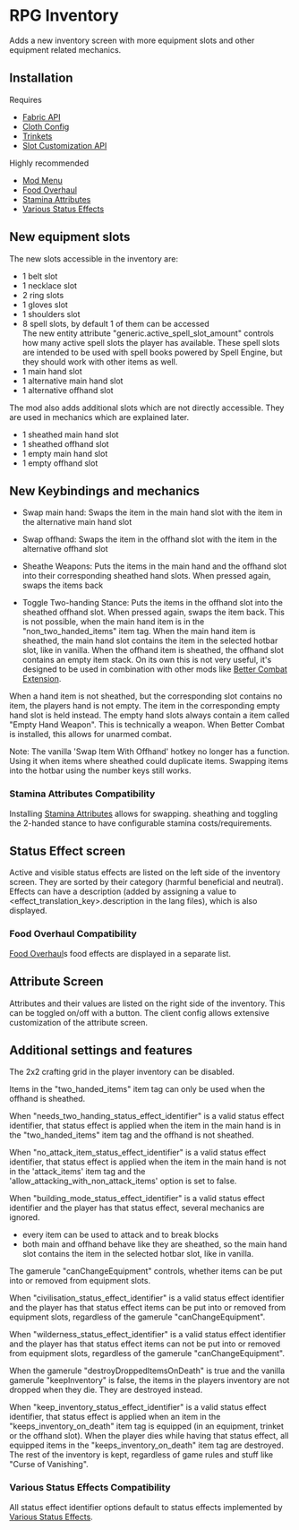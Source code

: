 # RPG Inventory

Adds a new inventory screen with more equipment slots and other equipment related mechanics.

## Installation
Requires
- [Fabric API](https://modrinth.com/mod/fabric-api)
- [Cloth Config](https://modrinth.com/mod/cloth-config)
- [Trinkets](https://modrinth.com/mod/trinkets)
- [Slot Customization API](https://modrinth.com/mod/slot-customization-api)

Highly recommended
- [Mod Menu](https://modrinth.com/mod/modmenu)
- [Food Overhaul](https://modrinth.com/mod/food-overhaul)
- [Stamina Attributes](https://modrinth.com/mod/stamina-attributes)
- [Various Status Effects](https://modrinth.com/mod/various-status-effects)

## New equipment slots
The new slots accessible in the inventory are:
- 1 belt slot
- 1 necklace slot
- 2 ring slots
- 1 gloves slot
- 1 shoulders slot
- 8 spell slots, by default 1 of them can be accessed\
The new entity attribute "generic.active_spell_slot_amount" controls how many active spell slots the player has available.
These spell slots are intended to be used with spell books powered by Spell Engine, but they should work with other items as well.
- 1 main hand slot
- 1 alternative main hand slot
- 1 alternative offhand slot

The mod also adds additional slots which are not directly accessible. They are used in mechanics which are explained later.
- 1 sheathed main hand slot
- 1 sheathed offhand slot
- 1 empty main hand slot
- 1 empty offhand slot

## New Keybindings and mechanics
- Swap main hand: Swaps the item in the main hand slot with the item in the alternative main hand slot
- Swap offhand: Swaps the item in the offhand slot with the item in the alternative offhand slot


- Sheathe Weapons: Puts the items in the main hand and the offhand slot into their corresponding sheathed hand slots. When pressed again, swaps the items back
- Toggle Two-handing Stance: Puts the items in the offhand slot into the sheathed offhand slot. When pressed again, swaps the item back. This is not possible, when the main hand item is in the "non_two_handed_items" item tag.
When the main hand item is sheathed, the main hand slot contains the item in the selected hotbar slot, like in vanilla.
When the offhand item is sheathed, the offhand slot contains an empty item stack. On its own this is not very useful, it's designed to be used in combination with other mods like [Better Combat Extension](https://modrinth.com/mod/bettercombat-extension).

When a hand item is not sheathed, but the corresponding slot contains no item, the players hand is not empty. The item in the corresponding empty hand slot is held instead.
The empty hand slots always contain a item called "Empty Hand Weapon". This is technically a weapon. When Better Combat is installed, this allows for unarmed combat.

Note: The vanilla 'Swap Item With Offhand' hotkey no longer has a function. Using it when items where sheathed could duplicate items. Swapping items into the hotbar using the number keys still works.

### Stamina Attributes Compatibility
Installing [Stamina Attributes](https://modrinth.com/mod/stamina-attributes) allows for swapping. sheathing and toggling the 2-handed stance to have configurable stamina costs/requirements.

## Status Effect screen
Active and visible status effects are listed on the left side of the inventory screen. They are sorted by their category (harmful beneficial and neutral). Effects can have a description (added by assigning a value to <effect_translation_key>.description in the lang files), which is also displayed.

### Food Overhaul Compatibility
[Food Overhaul](https://modrinth.com/mod/food-overhaul)s food effects are displayed in a separate list.

## Attribute Screen
Attributes and their values are listed on the right side of the inventory. This can be toggled on/off with a button.
The client config allows extensive customization of the attribute screen.

## Additional settings and features
The 2x2 crafting grid in the player inventory can be disabled.

Items in the "two_handed_items" item tag can only be used when the offhand is sheathed.

When "needs_two_handing_status_effect_identifier" is a valid status effect identifier, that status effect is applied when the item in the main hand is in the "two_handed_items" item tag and the offhand is not sheathed.

When "no_attack_item_status_effect_identifier" is a valid status effect identifier, that status effect is applied when the item in the main hand is not in the 'attack_items' item tag and the 'allow_attacking_with_non_attack_items' option is set to false.

When "building_mode_status_effect_identifier" is a valid status effect identifier and the player has that status effect, several mechanics are ignored.
- every item can be used to attack and to break blocks
- both main and offhand behave like they are sheathed, so the main hand slot contains the item in the selected hotbar slot, like in vanilla.

The gamerule "canChangeEquipment" controls, whether items can be put into or removed from equipment slots.

When "civilisation_status_effect_identifier" is a valid status effect identifier and the player has that status effect items can be put into or removed from equipment slots, regardless of the gamerule "canChangeEquipment".

When "wilderness_status_effect_identifier" is a valid status effect identifier and the player has that status effect items can not be put into or removed from equipment slots, regardless of the gamerule "canChangeEquipment".

When the gamerule "destroyDroppedItemsOnDeath" is true and the vanilla gamerule "keepInventory" is false, the items in the players inventory are not dropped when they die. They are destroyed instead.

When "keep_inventory_status_effect_identifier" is a valid status effect identifier, that status effect is applied when an item in the "keeps_inventory_on_death" item tag is equipped (in an equipment, trinket or the offhand slot).
When the player dies while having that status effect, all equipped items in the "keeps_inventory_on_death" item tag are destroyed. The rest of the inventory is kept, regardless of game rules and stuff like "Curse of Vanishing".

### Various Status Effects Compatibility
All status effect identifier options default to status effects implemented by [Various Status Effects](https://modrinth.com/mod/various-status-effects).
